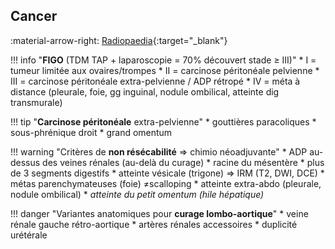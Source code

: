 ## Cancer

:material-arrow-right: [Radiopaedia](https://radiopaedia.org/articles/ovarian-tumours){:target="_blank"}  

!!! info "**FIGO** (TDM TAP + laparoscopie = 70% découvert stade ≥ III)"
    * I = tumeur limitée aux ovaires/trompes
    * II = carcinose péritonéale pelvienne
    * III = carcinose péritonéale extra-pelvienne / ADP rétropé
    * IV = méta à distance (pleurale, foie, gg inguinal, nodule ombilical, atteinte dig transmurale)

!!! tip "**Carcinose péritonéale** extra-pelvienne"
    * gouttières paracoliques
    * sous-phrénique droit
    * grand omentum

!!! warning "Critères de **non résécabilité** => chimio néoadjuvante"
    * ADP au-dessus des veines rénales (au-delà du curage)
    * racine du mésentère
    * plus de 3 segments digestifs
    * atteinte vésicale (trigone) => IRM (T2, DWI, DCE)
    * métas parenchymateuses (foie) ≠scalloping
    * atteinte extra-abdo (pleurale, nodule ombilical)
    * _atteinte du petit omentum (hile hépatique)_

!!! danger "Variantes anatomiques pour **curage lombo-aortique**"
    * veine rénale gauche rétro-aortique
    * artères rénales accessoires
    * duplicité urétérale
